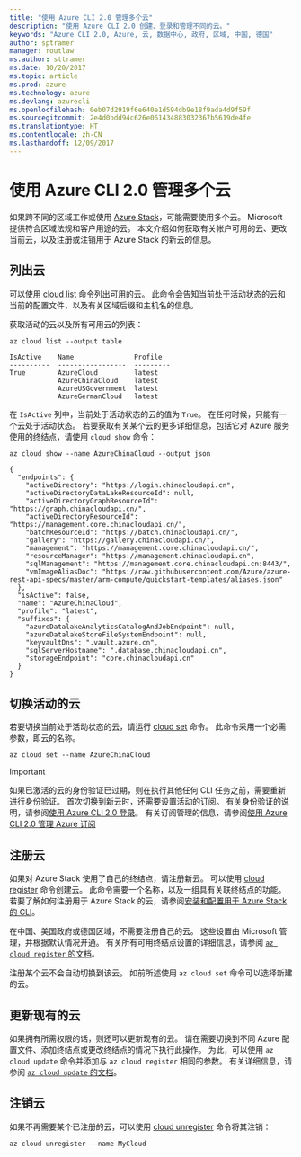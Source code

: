 ```yaml
---
title: "使用 Azure CLI 2.0 管理多个云"
description: "使用 Azure CLI 2.0 创建、登录和管理不同的云。"
keywords: "Azure CLI 2.0, Azure, 云, 数据中心, 政府, 区域, 中国, 德国"
author: sptramer
manager: routlaw
ms.author: sttramer
ms.date: 10/20/2017
ms.topic: article
ms.prod: azure
ms.technology: azure
ms.devlang: azurecli
ms.openlocfilehash: 0eb07d2919f6e640e1d594db9e18f9ada4d9f59f
ms.sourcegitcommit: 2e4d0bdd94c626e061434883032367b5619de4fe
ms.translationtype: HT
ms.contentlocale: zh-CN
ms.lasthandoff: 12/09/2017
---
```

# <a name="managing-multiple-clouds-with-azure-cli-20"></a>使用 Azure CLI 2.0 管理多个云

如果跨不同的区域工作或使用 [Azure Stack](https://docs.microsoft.com/en-us/azure/azure-stack/user/)，可能需要使用多个云。 Microsoft 提供符合区域法规和客户用途的云。 本文介绍如何获取有关帐户可用的云、更改当前云，以及注册或注销用于 Azure Stack 的新云的信息。

## <a name="listing-clouds"></a>列出云

可以使用 [cloud list](/cli/azure/cloud#list) 命令列出可用的云。 此命令会告知当前处于活动状态的云和当前的配置文件，以及有关区域后缀和主机名的信息。

获取活动的云以及所有可用云的列表：

```azurecli
az cloud list --output table
```

```output
IsActive    Name               Profile
----------  -----------------  ---------
True        AzureCloud         latest
            AzureChinaCloud    latest
            AzureUSGovernment  latest
            AzureGermanCloud   latest
```

在 `IsActive` 列中，当前处于活动状态的云的值为 `True`。 在任何时候，只能有一个云处于活动状态。 若要获取有关某个云的更多详细信息，包括它对 Azure 服务使用的终结点，请使用 `cloud show` 命令：

```azurecli
az cloud show --name AzureChinaCloud --output json
```

```output
{
  "endpoints": {
    "activeDirectory": "https://login.chinacloudapi.cn",
    "activeDirectoryDataLakeResourceId": null,
    "activeDirectoryGraphResourceId": "https://graph.chinacloudapi.cn/",
    "activeDirectoryResourceId": "https://management.core.chinacloudapi.cn/",
    "batchResourceId": "https://batch.chinacloudapi.cn/",
    "gallery": "https://gallery.chinacloudapi.cn/",
    "management": "https://management.core.chinacloudapi.cn/",
    "resourceManager": "https://management.chinacloudapi.cn",
    "sqlManagement": "https://management.core.chinacloudapi.cn:8443/",
    "vmImageAliasDoc": "https://raw.githubusercontent.com/Azure/azure-rest-api-specs/master/arm-compute/quickstart-templates/aliases.json"
  },
  "isActive": false,
  "name": "AzureChinaCloud",
  "profile": "latest",
  "suffixes": {
    "azureDatalakeAnalyticsCatalogAndJobEndpoint": null,
    "azureDatalakeStoreFileSystemEndpoint": null,
    "keyvaultDns": ".vault.azure.cn",
    "sqlServerHostname": ".database.chinacloudapi.cn",
    "storageEndpoint": "core.chinacloudapi.cn"
  }
}
```

## <a name="switching-the-active-cloud"></a>切换活动的云

若要切换当前处于活动状态的云，请运行 [cloud set](/cli/azure/cloud#set) 命令。 此命令采用一个必需参数，即云的名称。

```azurecli
az cloud set --name AzureChinaCloud
```

> [!IMPORTANT]
> 如果已激活的云的身份验证已过期，则在执行其他任何 CLI 任务之前，需要重新进行身份验证。 首次切换到新云时，还需要设置活动的订阅。
> 有关身份验证的说明，请参阅[使用 Azure CLI 2.0 登录](authenticate-azure-cli.md)。 有关订阅管理的信息，请参阅[使用 Azure CLI 2.0 管理 Azure 订阅](manage-azure-subscriptions-azure-cli.md)

## <a name="register-a-cloud"></a>注册云

如果对 Azure Stack 使用了自己的终结点，请注册新云。 可以使用 [cloud register](/cli/azure/cloud#register) 命令创建云。 此命令需要一个名称，以及一组具有关联终结点的功能。 若要了解如何注册用于 Azure Stack 的云，请参阅[安装和配置用于 Azure Stack 的 CLI](/azure/azure-stack/user/azure-stack-connect-cli#connect-to-azure-stack)。

在中国、美国政府或德国区域，不需要注册自己的云。 这些设置由 Microsoft 管理，并根据默认情况开通。  有关所有可用终结点设置的详细信息，请参阅 [`az cloud register` 的文档](/cli/azure/cloud?view=azure-cli-latest#az_cloud_register)。

注册某个云不会自动切换到该云。 如前所述使用 `az cloud set` 命令可以选择新建的云。

## <a name="update-an-existing-cloud"></a>更新现有的云

如果拥有所需权限的话，则还可以更新现有的云。 请在需要切换到不同 Azure 配置文件、添加终结点或更改终结点的情况下执行此操作。
为此，可以使用 `az cloud update` 命令并添加与 `az cloud register` 相同的参数。 有关详细信息，请参阅 [`az cloud update` 的文档](/cli/azure/cloud?view=azure-cli-latest#az_cloud_update)。

## <a name="unregister-a-cloud"></a>注销云

如果不再需要某个已注册的云，可以使用 [cloud unregister](/cli/azure/cloud#unregister) 命令将其注销：

```azurecli
az cloud unregister --name MyCloud
```
